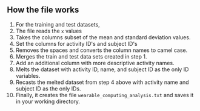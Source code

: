 ## How the file works

1. For the training and test datasets,
  1. The file reads the `x` values
  2. Takes the columns subset of the mean and standard deviation values.
  3. Set the columns for activity ID's and subject ID's
  4. Removes the spaces and converts the column names to camel case.
2. Merges the train and test data sets created in step 1.
3. Add an additional column with more descriptive activity names.
4. Melts the dataset with activity ID, name, and subject ID as the only ID variables.
5. Recasts the melted dataset from step 4 above with activity name and subject ID as the only IDs.
6. Finally, it creates the file `wearable_computing_analysis.txt` and saves it in your working directory.